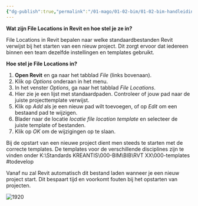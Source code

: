 ```yaml
---
{"dg-publish":true,"permalink":"/01-mago/01-02-bim/01-02-bim-handleiding-revit-file-locations/","tags":["howtobim"]}
---
```


**Wat zijn File Locations in Revit en hoe stel je ze in?**

File Locations in Revit bepalen naar welke standaardbestanden Revit verwijst bij het starten van een nieuw project. Dit zorgt ervoor dat iedereen binnen een team dezelfde instellingen en templates gebruikt.

**Hoe stel je File Locations in?**

1. **Open Revit** en ga naar het tabblad *File* (links bovenaan).  
2. Klik op *Options* onderaan in het menu.  
3. In het venster *Options*, ga naar het tabblad *File Locations*.  
4. Hier zie je een lijst met standaardpaden. Controleer of jouw pad naar de juiste projecttemplate verwijst.  
5. Klik op *Add* als je een nieuw pad wilt toevoegen, of op *Edit* om een bestaand pad te wijzigen.  
6. Blader naar de locatie *locatie file location template* en selecteer de juiste template of bestanden.  
7. Klik op *OK* om de wijzigingen op te slaan.


Bij de opstart van een nieuwe project dient men steeds te starten met de correcte templates. De templates voor de verschillende disciplines zijn te vinden onder K:\Standards KREANTIS\000-BIM\BIB\RVT XX\000-templates 
#todevelop 

Vanaf nu zal Revit automatisch dit bestand laden wanneer je een nieuw project start. Dit bespaart tijd en voorkomt fouten bij het opstarten van projecten.

![1920](https://i.imgur.com/Mw3X9M6.gif)
